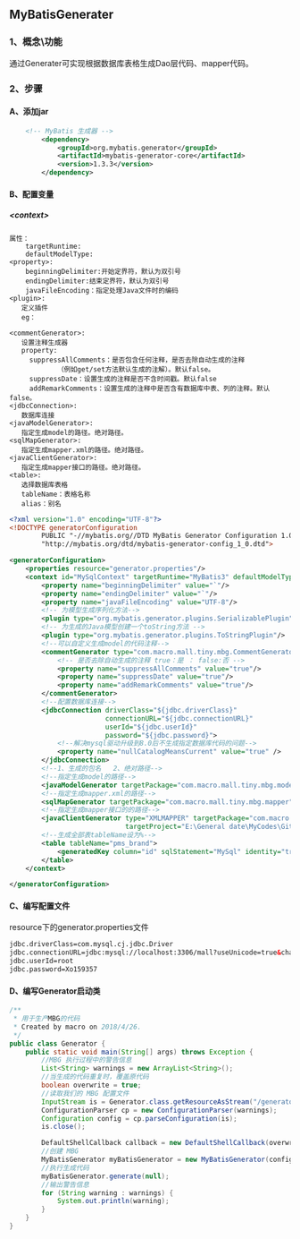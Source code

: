 ## MyBatisGenerater 
### 1、概念\功能
通过Generater可实现根据数据库表格生成Dao层代码、mapper代码。
### 2、步骤
#### A、添加jar
```xml
    <!-- MyBatis 生成器 -->
        <dependency>
            <groupId>org.mybatis.generator</groupId>
            <artifactId>mybatis-generator-core</artifactId>
            <version>1.3.3</version>
        </dependency>
```
#### B、配置变量
##### \<context>
	属性：
	    targetRuntime:
	    defaultModelType:
	<property>:
	    beginningDelimiter:开始定界符，默认为双引号
	    endingDelimiter:结束定界符，默认为双引号
	    javaFileEncoding：指定处理Java文件时的编码
	<plugin>:
	   定义插件
	   eg：
		
	<commentGenerator>:
	   设置注释生成器
	   property:
	     suppressAllComments：是否包含任何注释，是否去除自动生成的注释
				（例如get/set方法默认生成的注解）。默认false。
	     suppressDate：设置生成的注释是否不含时间戳。默认false
	     addRemarkComments：设置生成的注释中是否含有数据库中表、列的注释。默认false。
	<jdbcConnection>:
	   数据库连接
	<javaModelGenerator>:
	   指定生成model的路径。绝对路径。
	<sqlMapGenerator>:
	   指定生成mapper.xml的路径。绝对路径。
	<javaClientGenerator>:
	   指定生成mapper接口的路径。绝对路径。
	<table>:
	   选择数据库表格
	   tableName：表格名称
	   alias：别名

```xml
<?xml version="1.0" encoding="UTF-8"?>
<!DOCTYPE generatorConfiguration
        PUBLIC "-//mybatis.org//DTD MyBatis Generator Configuration 1.0//EN"
        "http://mybatis.org/dtd/mybatis-generator-config_1_0.dtd">

<generatorConfiguration>
    <properties resource="generator.properties"/>
    <context id="MySqlContext" targetRuntime="MyBatis3" defaultModelType="flat">
        <property name="beginningDelimiter" value="`"/>
        <property name="endingDelimiter" value="`"/>
        <property name="javaFileEncoding" value="UTF-8"/>
        <!-- 为模型生成序列化方法-->
        <plugin type="org.mybatis.generator.plugins.SerializablePlugin"/>
        <!-- 为生成的Java模型创建一个toString方法 -->
        <plugin type="org.mybatis.generator.plugins.ToStringPlugin"/>
        <!--可以自定义生成model的代码注释-->
        <commentGenerator type="com.macro.mall.tiny.mbg.CommentGenerator">
            <!-- 是否去除自动生成的注释 true：是 ： false:否 -->
            <property name="suppressAllComments" value="true"/>
            <property name="suppressDate" value="true"/>
            <property name="addRemarkComments" value="true"/>
        </commentGenerator>
        <!--配置数据库连接-->
        <jdbcConnection driverClass="${jdbc.driverClass}"
                        connectionURL="${jdbc.connectionURL}"
                        userId="${jdbc.userId}"
                        password="${jdbc.password}">
            <!--解决mysql驱动升级到8.0后不生成指定数据库代码的问题-->
            <property name="nullCatalogMeansCurrent" value="true" />
        </jdbcConnection>
        <!--1、生成的包名   2、绝对路径-->
        <!--指定生成model的路径-->
        <javaModelGenerator targetPackage="com.macro.mall.tiny.mbg.model" targetProject="E:\General date\MyCodes\Github_clone_projects\mall\mall-learning-master\mall-tiny-01\src\main\java"/>
        <!--指定生成mapper.xml的路径-->
        <sqlMapGenerator targetPackage="com.macro.mall.tiny.mbg.mapper" targetProject="E:\General date\MyCodes\Github_clone_projects\mall\mall-learning-master\mall-tiny-01\src\main\resources"/>
        <!--指定生成mapper接口的的路径-->
        <javaClientGenerator type="XMLMAPPER" targetPackage="com.macro.mall.tiny.mbg.mapper"
                             targetProject="E:\General date\MyCodes\Github_clone_projects\mall\mall-learning-master\mall-tiny-01\src\main\java"/>
        <!--生成全部表tableName设为%-->
        <table tableName="pms_brand">
            <generatedKey column="id" sqlStatement="MySql" identity="true"/>
        </table>
    </context>

</generatorConfiguration>
```
#### C、编写配置文件
resource下的generator.properties文件
```xml
jdbc.driverClass=com.mysql.cj.jdbc.Driver
jdbc.connectionURL=jdbc:mysql://localhost:3306/mall?useUnicode=true&characterEncoding=utf-8&serverTimezone=Asia/Shanghai
jdbc.userId=root
jdbc.password=Xo159357
```

#### D、编写Generator启动类
```java
/**
 * 用于生产MBG的代码
 * Created by macro on 2018/4/26.
 */
public class Generator {
    public static void main(String[] args) throws Exception {
        //MBG 执行过程中的警告信息
        List<String> warnings = new ArrayList<String>();
        //当生成的代码重复时，覆盖原代码
        boolean overwrite = true;
        //读取我们的 MBG 配置文件
        InputStream is = Generator.class.getResourceAsStream("/generatorConfig.xml");
        ConfigurationParser cp = new ConfigurationParser(warnings);
        Configuration config = cp.parseConfiguration(is);
        is.close();

        DefaultShellCallback callback = new DefaultShellCallback(overwrite);
        //创建 MBG
        MyBatisGenerator myBatisGenerator = new MyBatisGenerator(config, callback, warnings);
        //执行生成代码
        myBatisGenerator.generate(null);
        //输出警告信息
        for (String warning : warnings) {
            System.out.println(warning);
        }
    }
}

```